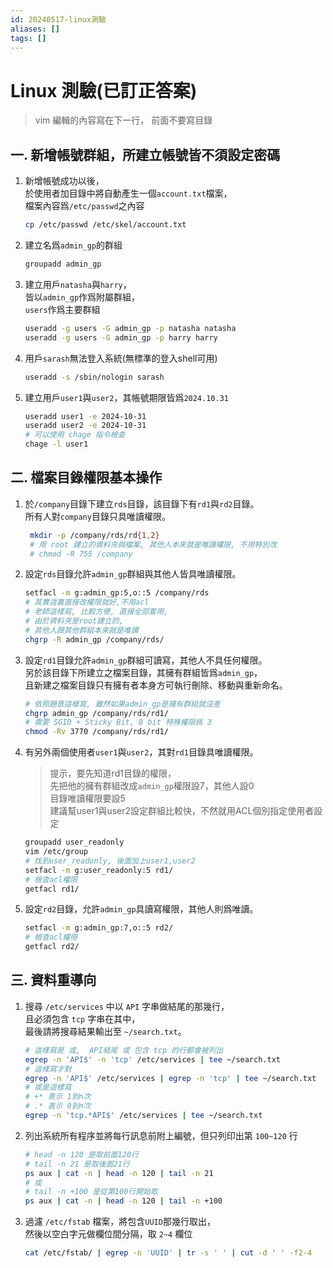 ```yaml
---
id: 20240517-linux測驗
aliases: []
tags: []
---
```


# Linux 測驗(已訂正答案)

> vim 編輯的內容寫在下一行， 前面不要寫目錄

## 一. 新增帳號群組，所建立帳號皆不須設定密碼

1. 新增帳號成功以後，  
   於使用者加目錄中將自動產生一個`account.txt`檔案，  
   檔案內容爲`/etc/passwd`之內容

    ```sh
    cp /etc/passwd /etc/skel/account.txt
    ```

2. 建立名爲`admin_gp`的群組
    ```sh
    groupadd admin_gp
    ```
3. 建立用戶`natasha`與`harry`，  
   皆以`admin_gp`作爲附屬群組，  
   `users`作爲主要群組
    ```sh
    useradd -g users -G admin_gp -p natasha natasha
    useradd -g users -G admin_gp -p harry harry
    ```
4. 用戶`sarash`無法登入系統(無標準的登入shell可用)
    ```sh
    useradd -s /sbin/nologin sarash
    ```
5. 建立用戶`user1`與`user2`，其帳號期限皆爲`2024.10.31`
    ```sh
    useradd user1 -e 2024-10-31
    useradd user2 -e 2024-10-31
    # 可以使用 chage 指令檢查
    chage -l user1
    ```

## 二. 檔案目錄權限基本操作

1. 於`/company`目錄下建立`rds`目錄，該目錄下有`rd1`與`rd2`目錄。  
   所有人對`company`目錄只具唯讀權限。
    ```sh
     mkdir -p /company/rds/rd{1,2}
     # 用 root 建立的資料夾與檔案, 其他人本來就是唯讀權限, 不用特別改
     # chmod -R 755 /company
    ```
2. 設定`rds`目錄允許`admin_gp`群組與其他人皆具唯讀權限。

    ```sh
    setfacl -m g:admin_gp:5,o::5 /company/rds
    # 其實這裏直接改權限就好,不用acl
    # 老師這樣寫, 比較方便, 直接全部套用,
    # 由於資料夾是root建立的,
    # 其他人跟其他群組本來就是唯讀
    chgrp -R admin_gp /company/rds/
    ```

3. 設定`rd1`目錄允許`admin_gp`群組可讀寫，其他人不具任何權限。  
   另於該目錄下所建立之檔案目錄，其擁有群組皆爲`admin_gp`，  
   且新建之檔案目錄只有擁有者本身方可執行刪除、移動與重新命名。

    ```sh
    # 依照題意這樣寫, 雖然如果admin_gp是擁有群組就沒差
    chgrp admin_gp /company/rds/rd1/
    # 需要 SGID + Sticky Bit, 8 bit 特殊權限爲 3
    chmod -Rv 3770 /company/rds/rd1/
    ```

4. 有另外兩個使用者`user1`與`user2`，其對`rd1`目錄具唯讀權限。

    > 提示，要先知道rd1目錄的權限，  
    > 先把他的擁有群組改成`admin_gp`權限設7，其他人設0  
    > 目錄唯讀權限要設5  
    > 建議幫user1與user2設定群組比較快，不然就用ACL個別指定使用者設定

    ```sh
    groupadd user_readonly
    vim /etc/group
    # 找到user_readonly, 後面加上user1,user2
    setfacl -m g:user_readonly:5 rd1/
    # 檢查acl權限
    getfacl rd1/
    ```

5. 設定`rd2`目錄，允許`admin_gp`具讀寫權限，其他人則爲唯讀。
    ```sh
    setfacl -m g:admin_gp:7,o::5 rd2/
    # 檢查acl權限
    getfacl rd2/
    ```

## 三. 資料重導向

1. 搜尋 `/etc/services` 中以 `API` 字串做結尾的那幾行，  
   且必須包含 `tcp` 字串在其中，  
   最後請將搜尋結果輸出至 `~/search.txt`。
    ```sh
    # 這樣寫是 或,  API結尾 或 包含 tcp 的行都會被列出
    egrep -n 'API$' -n 'tcp' /etc/services | tee ~/search.txt
    # 這樣寫才對
    egrep -n 'API$' /etc/services | egrep -n 'tcp' | tee ~/search.txt
    # 或是這樣寫
    # +* 表示 1到n次
    # .* 表示 0到n次
    egrep -n 'tcp.*API$' /etc/services | tee ~/search.txt
    ```
2. 列出系統所有程序並將每行訊息前附上編號，但只列印出第 `100~120` 行
    ```sh
    # head -n 120 是取前面120行
    # tail -n 21 是取後面21行
    ps aux | cat -n | head -n 120 | tail -n 21
    # 或
    # tail -n +100 是從第100行開始取
    ps aux | cat -n | head -n 120 | tail -n +100
    ```
3. 過濾 `/etc/fstab` 檔案，將包含`UUID`那幾行取出，  
   然後以空白字元做欄位間分隔，取 `2~4` 欄位
    ```sh
    cat /etc/fstab/ | egrep -n 'UUID' | tr -s ' ' | cut -d ' ' -f2-4
    ```
